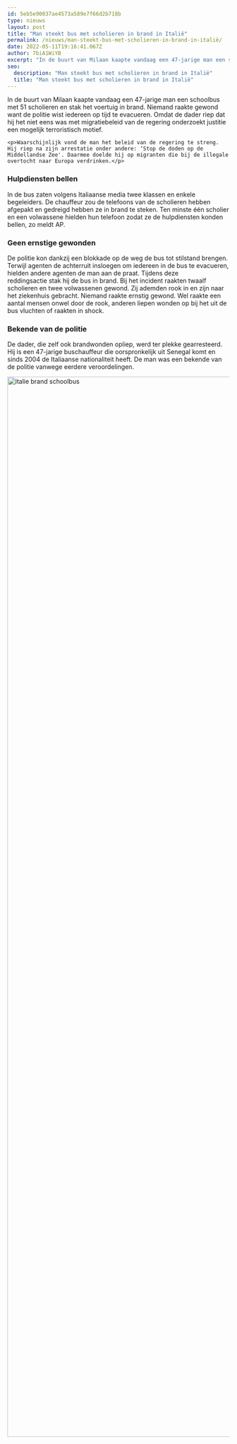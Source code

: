 ```yaml
---
id: 5eb5e90037ae4573a589e7f66d2b718b
type: nieuws
layout: post
title: "Man steekt bus met scholieren in brand in Italië"
permalink: /nieuws/man-steekt-bus-met-scholieren-in-brand-in-italië/
date: 2022-05-11T19:16:41.067Z
author: 7biA1WiYB
excerpt: "In de buurt van Milaan kaapte vandaag een 47-jarige man een schoolbus met 51 scholieren en stak het voertuig in brand. Niemand raakte gewond want de politie wist iedereen op tijd te evacueren. Omdat de dader riep dat hij het niet eens was met migratiebeleid van de regering onderzoekt justitie een mogelijk terroristisch motief.  "
seo:
  description: "Man steekt bus met scholieren in brand in Italië"
  title: "Man steekt bus met scholieren in brand in Italië"
---
```

In de buurt van Milaan kaapte vandaag een 47-jarige man een schoolbus met 51 scholieren en stak het voertuig in brand. Niemand raakte gewond want de politie wist iedereen op tijd te evacueren. Omdat de dader riep dat hij het niet eens was met migratiebeleid van de regering onderzoekt justitie een mogelijk terroristisch motief.  

    <p>Waarschijnlijk vond de man het beleid van de regering te streng. Hij riep na zijn arrestatie onder andere: ‘Stop de doden op de Middellandse Zee'. Daarmee doelde hij op migranten die bij de illegale overtocht naar Europa verdrinken.</p>
<h3>Hulpdiensten bellen</h3>
<p>In de bus zaten volgens Italiaanse media twee klassen en enkele begeleiders. De chauffeur zou de telefoons van de scholieren hebben afgepakt en gedreigd hebben ze in brand te steken. Ten minste één scholier en een volwassene hielden hun telefoon zodat ze de hulpdiensten konden bellen, zo meldt AP.</p>
<h3>Geen ernstige gewonden</h3>
<p>De politie kon dankzij een blokkade op de weg de bus tot stilstand brengen. Terwijl agenten de achterruit insloegen om iedereen in de bus te evacueren, hielden andere agenten de man aan de praat. Tijdens deze reddingsactie stak hij de bus in brand. Bij het incident raakten twaalf scholieren en twee volwassenen gewond. Zij ademden rook in en zijn naar het ziekenhuis gebracht. Niemand raakte ernstig gewond. Wel raakte een aantal mensen onwel door de rook, anderen liepen wonden op bij het uit de bus vluchten of raakten in shock.</p>
<h3>Bekende van de politie</h3>
<p>De dader, die zelf ook brandwonden opliep, werd ter plekke gearresteerd. Hij is een 47-jarige buschauffeur die oorspronkelijk uit Senegal komt en sinds 2004 de Italiaanse nationaliteit heeft. De man was een bekende van de politie vanwege eerdere veroordelingen.<div class="media media-element-container media-default"><div id="file-536619" class="file file-image file-image-jpeg">

        
  
  <div class="content">
    <img alt="italie brand schoolbus" title="Foto: ANP" height="2400" width="3600" class="media-element file-default" data-delta="1" src="https://7dagen.netlify.app/sites/default/files/ANP-71352769.jpg">  </div>

  
</div>
</div>  

